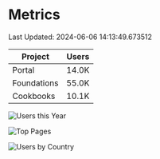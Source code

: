 # Metrics 

Last Updated: 2024-06-06 14:13:49.673512

| Project | Users |
| ----- | ----- |
| Portal | 14.0K |
| Foundations | 55.0K |
| Cookbooks | 10.1K |

![Users this Year](metrics/thisyear.png)

![Top Pages](metrics/toppages.png)

![Users by Country](metrics/bycountry.png)

